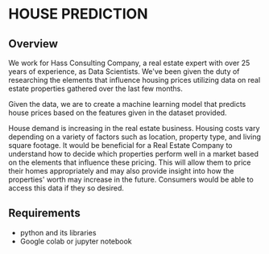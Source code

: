 # HOUSE PREDICTION
## Overview
We work for Hass Consulting Company, a real estate expert with over 25 years of experience, as Data Scientists. We've been given the duty of researching the elements that influence housing prices utilizing data on real estate properties gathered over the last few months.

Given the data, we are to create a machine learning model that predicts house prices based on the features given in the dataset provided.

House demand is increasing in the real estate business. Housing costs vary depending on a variety of factors such as location, property type, and living square footage. It would be beneficial for a Real Estate Company to understand how to decide which properties perform well in a market based on the elements that influence these pricing. This will allow them to price their homes appropriately and may also provide insight into how the properties' worth may increase in the future. Consumers would be able to access this data if they so desired.
## Requirements
- python and its libraries
- Google colab or jupyter notebook

